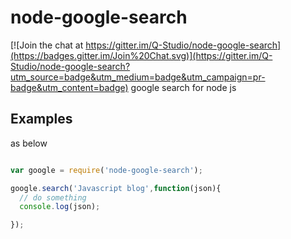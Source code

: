 # node-google-search

[![Join the chat at https://gitter.im/Q-Studio/node-google-search](https://badges.gitter.im/Join%20Chat.svg)](https://gitter.im/Q-Studio/node-google-search?utm_source=badge&utm_medium=badge&utm_campaign=pr-badge&utm_content=badge)
google search for node js




## Examples

as below
```js

var google = require('node-google-search');

google.search('Javascript blog',function(json){
  // do something
  console.log(json);

});

```